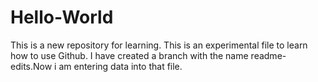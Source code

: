 # Hello-World
This is a new repository for learning.
This is an experimental file to learn how to use Github. I have created a branch with the name readme-edits.Now i am entering data into that file. 
